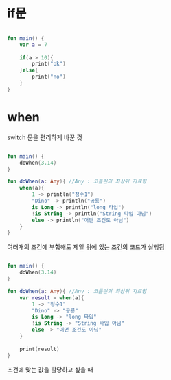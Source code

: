 # if문

```kotlin

fun main() {
    var a = 7
    
    if(a > 10){
        print("ok")
    }else{
        print("no")
    }
}

```

# when

switch 문을 편리하게 바꾼 것

```kotlin

fun main() {
	doWhen(3.14)
}

fun doWhen(a: Any){ //Any : 코틀린의 최상위 자료형
    when(a){
        1 -> println("정수1")
        "Dino" -> println("공룡")
        is Long -> println("long 타입")
        !is String -> println("String 타입 아님")
        else -> println("어떤 조건도 아님")
    }
}

```

여러개의 조건에 부합해도 제일 위에 있는 조건의 코드가 실행됨

```kotlin

fun main() {
	doWhen(3.14)
}

fun doWhen(a: Any){ //Any : 코틀린의 최상위 자료형
    var result = when(a){
        1 -> "정수1"
        "Dino" -> "공룡"
        is Long -> "long 타입"
        !is String -> "String 타입 아님"
        else -> "어떤 조건도 아님"
    }
    
    print(result)
}

```

조건에 맞는 값을 할당하고 싶을 때
